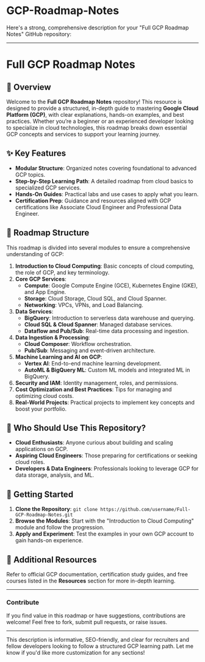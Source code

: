 # GCP-Roadmap-Notes
Here's a strong, comprehensive description for your "Full GCP Roadmap Notes" GitHub repository:

---

# Full GCP Roadmap Notes

## 📌 Overview
Welcome to the **Full GCP Roadmap Notes** repository! This resource is designed to provide a structured, in-depth guide to mastering **Google Cloud Platform (GCP)**, with clear explanations, hands-on examples, and best practices. Whether you’re a beginner or an experienced developer looking to specialize in cloud technologies, this roadmap breaks down essential GCP concepts and services to support your learning journey.

## ✨ Key Features
- **Modular Structure**: Organized notes covering foundational to advanced GCP topics.
- **Step-by-Step Learning Path**: A detailed roadmap from cloud basics to specialized GCP services.
- **Hands-On Guides**: Practical labs and use cases to apply what you learn.
- **Certification Prep**: Guidance and resources aligned with GCP certifications like Associate Cloud Engineer and Professional Data Engineer.

## 📂 Roadmap Structure
This roadmap is divided into several modules to ensure a comprehensive understanding of GCP:
1. **Introduction to Cloud Computing**: Basic concepts of cloud computing, the role of GCP, and key terminology.
2. **Core GCP Services**:
   - **Compute**: Google Compute Engine (GCE), Kubernetes Engine (GKE), and App Engine.
   - **Storage**: Cloud Storage, Cloud SQL, and Cloud Spanner.
   - **Networking**: VPCs, VPNs, and Load Balancing.
3. **Data Services**:
   - **BigQuery**: Introduction to serverless data warehouse and querying.
   - **Cloud SQL & Cloud Spanner**: Managed database services.
   - **Dataflow and Pub/Sub**: Real-time data processing and ingestion.
4. **Data Ingestion & Processing**:
   - **Cloud Composer**: Workflow orchestration.
   - **Pub/Sub**: Messaging and event-driven architecture.
5. **Machine Learning and AI on GCP**:
   - **Vertex AI**: End-to-end machine learning development.
   - **AutoML & BigQuery ML**: Custom ML models and integrated ML in BigQuery.
6. **Security and IAM**: Identity management, roles, and permissions.
7. **Cost Optimization and Best Practices**: Tips for managing and optimizing cloud costs.
8. **Real-World Projects**: Practical projects to implement key concepts and boost your portfolio.

## 🎯 Who Should Use This Repository?
- **Cloud Enthusiasts**: Anyone curious about building and scaling applications on GCP.
- **Aspiring Cloud Engineers**: Those preparing for certifications or seeking cloud roles.
- **Developers & Data Engineers**: Professionals looking to leverage GCP for data storage, analysis, and ML.

## 🚀 Getting Started
1. **Clone the Repository**: `git clone https://github.com/username/Full-GCP-Roadmap-Notes.git`
2. **Browse the Modules**: Start with the "Introduction to Cloud Computing" module and follow the progression.
3. **Apply and Experiment**: Test the examples in your own GCP account to gain hands-on experience.

## 📘 Additional Resources
Refer to official GCP documentation, certification study guides, and free courses listed in the **Resources** section for more in-depth learning.

---

### Contribute
If you find value in this roadmap or have suggestions, contributions are welcome! Feel free to fork, submit pull requests, or raise issues.

---

This description is informative, SEO-friendly, and clear for recruiters and fellow developers looking to follow a structured GCP learning path. Let me know if you'd like more customization for any sections!
